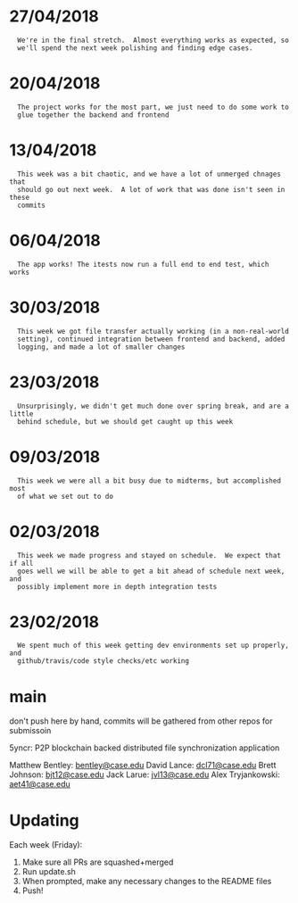 # 27/04/2018
      We're in the final stretch.  Almost everything works as expected, so
      we'll spend the next week polishing and finding edge cases.


# 20/04/2018
      The project works for the most part, we just need to do some work to
      glue together the backend and frontend


# 13/04/2018
      This week was a bit chaotic, and we have a lot of unmerged chnages that
      should go out next week.  A lot of work that was done isn't seen in these
      commits


# 06/04/2018
      The app works! The itests now run a full end to end test, which works


# 30/03/2018
      This week we got file transfer actually working (in a non-real-world
      setting), continued integration between frontend and backend, added
      logging, and made a lot of smaller changes


# 23/03/2018
      Unsurprisingly, we didn't get much done over spring break, and are a little
      behind schedule, but we should get caught up this week


# 09/03/2018
      This week we were all a bit busy due to midterms, but accomplished most
      of what we set out to do


# 02/03/2018
      This week we made progress and stayed on schedule.  We expect that if all
      goes well we will be able to get a bit ahead of schedule next week, and
      possibly implement more in depth integration tests


# 23/02/2018
      We spent much of this week getting dev environments set up properly, and
      github/travis/code style checks/etc working


# main
don't push here by hand, commits will be gathered from other repos for submissoin 

5yncr: P2P blockchain backed distributed file synchronization application

Matthew Bentley: bentley@case.edu
David Lance: dcl71@case.edu
Brett Johnson: bjt12@case.edu
Jack Larue: jvl13@case.edu
Alex Tryjankowski: aet41@case.edu

# Updating
Each week (Friday):
1. Make sure all PRs are squashed+merged
2. Run update.sh
3. When prompted, make any necessary changes to the README files
4. Push!
